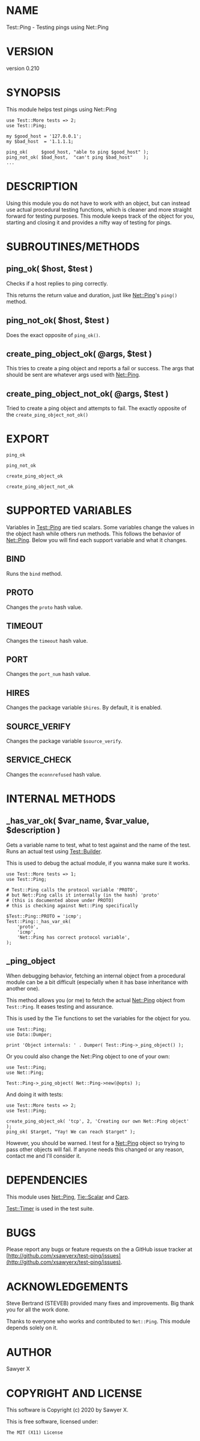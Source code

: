 # NAME

Test::Ping - Testing pings using Net::Ping

# VERSION

version 0.210

# SYNOPSIS

This module helps test pings using Net::Ping

    use Test::More tests => 2;
    use Test::Ping;

    my $good_host = '127.0.0.1';
    my $bad_host  = '1.1.1.1;

    ping_ok(     $good_host, "able to ping $good_host" );
    ping_not_ok( $bad_host,  "can't ping $bad_host"    );
    ...

# DESCRIPTION

Using this module you do not have to work with an object, but can instead use
actual procedural testing functions, which is cleaner and more straight forward
for testing purposes. This module keeps track of the object for you, starting
and closing it and provides a nifty way of testing for pings.

# SUBROUTINES/METHODS

## ping\_ok( $host, $test )

Checks if a host replies to ping correctly.

This returns the return value and duration, just like [Net::Ping](https://metacpan.org/pod/Net%3A%3APing)'s `ping()`
method.

## ping\_not\_ok( $host, $test )

Does the exact opposite of `ping_ok()`.

## create\_ping\_object\_ok( @args, $test )

This tries to create a ping object and reports a fail or success. The args that
should be sent are whatever args used with [Net::Ping](https://metacpan.org/pod/Net%3A%3APing).

## create\_ping\_object\_not\_ok( @args, $test )

Tried to create a ping object and attempts to fail. The exactly opposite of the
`create_ping_object_not_ok()`

# EXPORT

`ping_ok`

`ping_not_ok`

`create_ping_object_ok`

`create_ping_object_not_ok`

# SUPPORTED VARIABLES

Variables in [Test::Ping](https://metacpan.org/pod/Test%3A%3APing) are tied scalars. Some variables change the values
in the object hash while others run methods. This follows the behavior of
[Net::Ping](https://metacpan.org/pod/Net%3A%3APing). Below you will find each support variable and what it changes.

## BIND

Runs the `bind` method.

## PROTO

Changes the `proto` hash value.

## TIMEOUT

Changes the `timeout` hash value.

## PORT

Changes the `port_num` hash value.

## HIRES

Changes the package variable `$hires`. By default, it is enabled.

## SOURCE\_VERIFY

Changes the package variable `$source_verify`.

## SERVICE\_CHECK

Changes the `econnrefused` hash value.

# INTERNAL METHODS

## \_has\_var\_ok( $var\_name, $var\_value, $description )

Gets a variable name to test, what to test against and the name of the test.
Runs an actual test using [Test::Builder](https://metacpan.org/pod/Test%3A%3ABuilder).

This is used to debug the actual module, if you wanna make sure it works.

    use Test::More tests => 1;
    use Test::Ping;

    # Test::Ping calls the protocol variable 'PROTO',
    # but Net::Ping calls it internally (in the hash) 'proto'
    # (this is documented above under PROTO)
    # this is checking against Net::Ping specifically

    $Test::Ping::PROTO = 'icmp';
    Test::Ping::_has_var_ok(
        'proto',
        'icmp',
        'Net::Ping has correct protocol variable',
    );

## \_ping\_object

When debugging behavior, fetching an internal object from a procedural module
can be a bit difficult (especially when it has base inheritance with another
one).

This method allows you (or me) to fetch the actual [Net::Ping](https://metacpan.org/pod/Net%3A%3APing) object from
`Test::Ping`. It eases testing and assurance.

This is used by the Tie functions to set the variables for the object for you.

    use Test::Ping;
    use Data::Dumper;

    print 'Object internals: ' . Dumper( Test::Ping->_ping_object() );

Or you could also change the Net::Ping object to one of your own:

    use Test::Ping;
    use Net::Ping;

    Test::Ping->_ping_object( Net::Ping->new(@opts) );

And doing it with tests:

    use Test::More tests => 2;
    use Test::Ping;

    create_ping_object_ok( 'tcp', 2, 'Creating our own Net::Ping object' );
    ping_ok( $target, "Yay! We can reach $target" );

However, you should be warned. I test for a [Net::Ping](https://metacpan.org/pod/Net%3A%3APing) object so trying to
pass other objects will fail. If anyone needs this changed or any reason,
contact me and I'll consider it.

# DEPENDENCIES

This module uses [Net::Ping](https://metacpan.org/pod/Net%3A%3APing), [Tie::Scalar](https://metacpan.org/pod/Tie%3A%3AScalar) and [Carp](https://metacpan.org/pod/Carp).

[Test::Timer](https://metacpan.org/pod/Test%3A%3ATimer) is used in the test suite.

# BUGS

Please report any bugs or feature requests on the a GitHub issue tracker at
[http://github.com/xsawyerx/test-ping/issues](http://github.com/xsawyerx/test-ping/issues).

# ACKNOWLEDGEMENTS

Steve Bertrand (STEVEB) provided many fixes and improvements. Big thank
you for all the work done.

Thanks to everyone who works and contributed to `Net::Ping`. This module
depends solely on it.

# AUTHOR

Sawyer X

# COPYRIGHT AND LICENSE

This software is Copyright (c) 2020 by Sawyer X.

This is free software, licensed under:

    The MIT (X11) License
